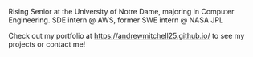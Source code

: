Rising Senior at the University of Notre Dame, majoring in Computer Engineering. SDE intern @ AWS, former SWE intern @ NASA JPL

Check out my portfolio at https://andrewmitchell25.github.io/ to see my projects or contact me!
